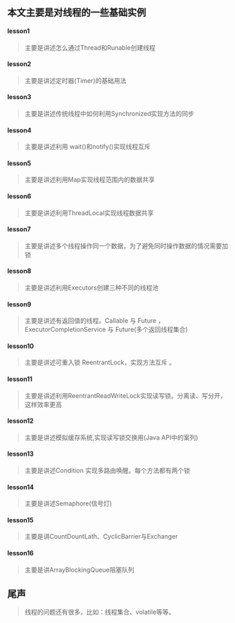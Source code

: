 ## 本文主要是对线程的一些基础实例

#### lesson1
> 主要是讲述怎么通过Thread和Runable创建线程

#### lesson2
> 主要是讲述定时器(Timer)的基础用法

#### lesson3
> 主要是讲述传统线程中如何利用Synchronized实现方法的同步

#### lesson4
> 主要是讲述利用 wait()和notify()实现线程互斥

#### lesson5
> 主要是讲述利用Map实现线程范围内的数据共享

#### lesson6
> 主要是讲述利用ThreadLocal实现线程数据共享

#### lesson7
> 主要是讲述多个线程操作同一个数据，为了避免同时操作数据的情况需要加锁

#### lesson8
> 主要是讲述利用Executors创建三种不同的线程池

#### lesson9
> 主要是讲述有返回值的线程。Callable 与  Future ，ExecutorCompletionService 与  Future(多个返回线程集合)

#### lesson10
> 主要是讲述可重入锁 ReentrantLock，实现方法互斥 。

#### lesson11
> 主要是讲述利用ReentrantReadWriteLock实现读写锁。分离读、写分开，这样效率更高

#### lesson12
> 主要是讲述模拟缓存系统,实现读写锁交换用(Java API中的案列)

#### lesson13
> 主要是讲述Condition 实现多路由唤醒。每个方法都有两个锁

#### lesson14
> 主要是讲述Semaphore(信号灯)

#### lesson15
> 主要是讲CountDountLath、CyclicBarrier与Exchanger

#### lesson16
> 主要是讲ArrayBlockingQueue阻塞队列

## 尾声
>  线程的问题还有很多，比如：线程集合、volatile等等。
